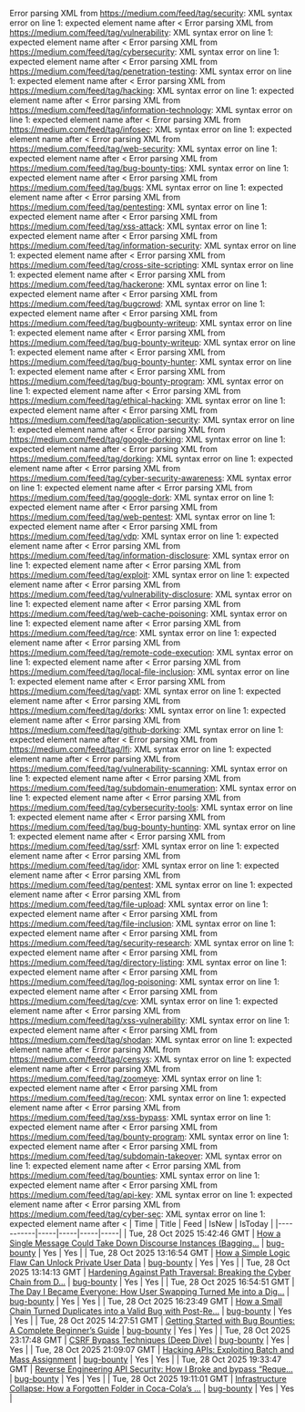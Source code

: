 Error parsing XML from https://medium.com/feed/tag/security: XML syntax error on line 1: expected element name after <
Error parsing XML from https://medium.com/feed/tag/vulnerability: XML syntax error on line 1: expected element name after <
Error parsing XML from https://medium.com/feed/tag/cybersecurity: XML syntax error on line 1: expected element name after <
Error parsing XML from https://medium.com/feed/tag/penetration-testing: XML syntax error on line 1: expected element name after <
Error parsing XML from https://medium.com/feed/tag/hacking: XML syntax error on line 1: expected element name after <
Error parsing XML from https://medium.com/feed/tag/information-technology: XML syntax error on line 1: expected element name after <
Error parsing XML from https://medium.com/feed/tag/infosec: XML syntax error on line 1: expected element name after <
Error parsing XML from https://medium.com/feed/tag/web-security: XML syntax error on line 1: expected element name after <
Error parsing XML from https://medium.com/feed/tag/bug-bounty-tips: XML syntax error on line 1: expected element name after <
Error parsing XML from https://medium.com/feed/tag/bugs: XML syntax error on line 1: expected element name after <
Error parsing XML from https://medium.com/feed/tag/pentesting: XML syntax error on line 1: expected element name after <
Error parsing XML from https://medium.com/feed/tag/xss-attack: XML syntax error on line 1: expected element name after <
Error parsing XML from https://medium.com/feed/tag/information-security: XML syntax error on line 1: expected element name after <
Error parsing XML from https://medium.com/feed/tag/cross-site-scripting: XML syntax error on line 1: expected element name after <
Error parsing XML from https://medium.com/feed/tag/hackerone: XML syntax error on line 1: expected element name after <
Error parsing XML from https://medium.com/feed/tag/bugcrowd: XML syntax error on line 1: expected element name after <
Error parsing XML from https://medium.com/feed/tag/bugbounty-writeup: XML syntax error on line 1: expected element name after <
Error parsing XML from https://medium.com/feed/tag/bug-bounty-writeup: XML syntax error on line 1: expected element name after <
Error parsing XML from https://medium.com/feed/tag/bug-bounty-hunter: XML syntax error on line 1: expected element name after <
Error parsing XML from https://medium.com/feed/tag/bug-bounty-program: XML syntax error on line 1: expected element name after <
Error parsing XML from https://medium.com/feed/tag/ethical-hacking: XML syntax error on line 1: expected element name after <
Error parsing XML from https://medium.com/feed/tag/application-security: XML syntax error on line 1: expected element name after <
Error parsing XML from https://medium.com/feed/tag/google-dorking: XML syntax error on line 1: expected element name after <
Error parsing XML from https://medium.com/feed/tag/dorking: XML syntax error on line 1: expected element name after <
Error parsing XML from https://medium.com/feed/tag/cyber-security-awareness: XML syntax error on line 1: expected element name after <
Error parsing XML from https://medium.com/feed/tag/google-dork: XML syntax error on line 1: expected element name after <
Error parsing XML from https://medium.com/feed/tag/web-pentest: XML syntax error on line 1: expected element name after <
Error parsing XML from https://medium.com/feed/tag/vdp: XML syntax error on line 1: expected element name after <
Error parsing XML from https://medium.com/feed/tag/information-disclosure: XML syntax error on line 1: expected element name after <
Error parsing XML from https://medium.com/feed/tag/exploit: XML syntax error on line 1: expected element name after <
Error parsing XML from https://medium.com/feed/tag/vulnerability-disclosure: XML syntax error on line 1: expected element name after <
Error parsing XML from https://medium.com/feed/tag/web-cache-poisoning: XML syntax error on line 1: expected element name after <
Error parsing XML from https://medium.com/feed/tag/rce: XML syntax error on line 1: expected element name after <
Error parsing XML from https://medium.com/feed/tag/remote-code-execution: XML syntax error on line 1: expected element name after <
Error parsing XML from https://medium.com/feed/tag/local-file-inclusion: XML syntax error on line 1: expected element name after <
Error parsing XML from https://medium.com/feed/tag/vapt: XML syntax error on line 1: expected element name after <
Error parsing XML from https://medium.com/feed/tag/dorks: XML syntax error on line 1: expected element name after <
Error parsing XML from https://medium.com/feed/tag/github-dorking: XML syntax error on line 1: expected element name after <
Error parsing XML from https://medium.com/feed/tag/lfi: XML syntax error on line 1: expected element name after <
Error parsing XML from https://medium.com/feed/tag/vulnerability-scanning: XML syntax error on line 1: expected element name after <
Error parsing XML from https://medium.com/feed/tag/subdomain-enumeration: XML syntax error on line 1: expected element name after <
Error parsing XML from https://medium.com/feed/tag/cybersecurity-tools: XML syntax error on line 1: expected element name after <
Error parsing XML from https://medium.com/feed/tag/bug-bounty-hunting: XML syntax error on line 1: expected element name after <
Error parsing XML from https://medium.com/feed/tag/ssrf: XML syntax error on line 1: expected element name after <
Error parsing XML from https://medium.com/feed/tag/idor: XML syntax error on line 1: expected element name after <
Error parsing XML from https://medium.com/feed/tag/pentest: XML syntax error on line 1: expected element name after <
Error parsing XML from https://medium.com/feed/tag/file-upload: XML syntax error on line 1: expected element name after <
Error parsing XML from https://medium.com/feed/tag/file-inclusion: XML syntax error on line 1: expected element name after <
Error parsing XML from https://medium.com/feed/tag/security-research: XML syntax error on line 1: expected element name after <
Error parsing XML from https://medium.com/feed/tag/directory-listing: XML syntax error on line 1: expected element name after <
Error parsing XML from https://medium.com/feed/tag/log-poisoning: XML syntax error on line 1: expected element name after <
Error parsing XML from https://medium.com/feed/tag/cve: XML syntax error on line 1: expected element name after <
Error parsing XML from https://medium.com/feed/tag/xss-vulnerability: XML syntax error on line 1: expected element name after <
Error parsing XML from https://medium.com/feed/tag/shodan: XML syntax error on line 1: expected element name after <
Error parsing XML from https://medium.com/feed/tag/censys: XML syntax error on line 1: expected element name after <
Error parsing XML from https://medium.com/feed/tag/zoomeye: XML syntax error on line 1: expected element name after <
Error parsing XML from https://medium.com/feed/tag/recon: XML syntax error on line 1: expected element name after <
Error parsing XML from https://medium.com/feed/tag/xss-bypass: XML syntax error on line 1: expected element name after <
Error parsing XML from https://medium.com/feed/tag/bounty-program: XML syntax error on line 1: expected element name after <
Error parsing XML from https://medium.com/feed/tag/subdomain-takeover: XML syntax error on line 1: expected element name after <
Error parsing XML from https://medium.com/feed/tag/bounties: XML syntax error on line 1: expected element name after <
Error parsing XML from https://medium.com/feed/tag/api-key: XML syntax error on line 1: expected element name after <
Error parsing XML from https://medium.com/feed/tag/cyber-sec: XML syntax error on line 1: expected element name after <
| Time | Title | Feed | IsNew | IsToday |
|-----------|-----|-----|-----|-----|
| Tue, 28 Oct 2025 15:42:46 GMT | [How a Single Message Could Take Down Discourse Instances (Bagging...](https://freedium.cfd/https://medium.com/p/fc0d4adfde84) | [bug-bounty](https://medium.com/feed/tag/bug-bounty) | Yes | Yes |
| Tue, 28 Oct 2025 13:16:54 GMT | [How a Simple Logic Flaw Can Unlock Private User Data](https://freedium.cfd/https://medium.com/p/19788156c270) | [bug-bounty](https://medium.com/feed/tag/bug-bounty) | Yes | Yes |
| Tue, 28 Oct 2025 13:14:13 GMT | [Hardening Against Path Traversal: Breaking the Cyber Chain from D...](https://freedium.cfd/https://medium.com/p/d91bbe0abd3b) | [bug-bounty](https://medium.com/feed/tag/bug-bounty) | Yes | Yes |
| Tue, 28 Oct 2025 16:54:51 GMT | [The Day I Became Everyone: How User Swapping Turned Me into a Dig...](https://freedium.cfd/https://medium.com/p/91358848a593) | [bug-bounty](https://medium.com/feed/tag/bug-bounty) | Yes | Yes |
| Tue, 28 Oct 2025 16:23:49 GMT | [How a Small Chain Turned Duplicates into a Valid Bug with Post-Re...](https://freedium.cfd/https://medium.com/p/f2829526595f) | [bug-bounty](https://medium.com/feed/tag/bug-bounty) | Yes | Yes |
| Tue, 28 Oct 2025 14:27:51 GMT | [Getting Started with Bug Bounties: A Complete Beginner’s Guide](https://freedium.cfd/https://medium.com/p/81e90945c581) | [bug-bounty](https://medium.com/feed/tag/bug-bounty) | Yes | Yes |
| Tue, 28 Oct 2025 23:17:48 GMT | [CSRF Bypass Techniques (Deep Dive)](https://freedium.cfd/https://medium.com/p/12ec2f985362) | [bug-bounty](https://medium.com/feed/tag/bug-bounty) | Yes | Yes |
| Tue, 28 Oct 2025 21:09:07 GMT | [Hacking APIs: Exploiting Batch and Mass Assignment](https://freedium.cfd/https://medium.com/p/3b67a56dbd01) | [bug-bounty](https://medium.com/feed/tag/bug-bounty) | Yes | Yes |
| Tue, 28 Oct 2025 19:33:47 GMT | [Reverse Engineering API Security: How I Broke and bypass “Reque...](https://freedium.cfd/https://medium.com/p/7c4f64276661) | [bug-bounty](https://medium.com/feed/tag/bug-bounty) | Yes | Yes |
| Tue, 28 Oct 2025 19:11:01 GMT | [Infrastructure Collapse: How a Forgotten Folder in Coca-Cola’s ...](https://freedium.cfd/https://medium.com/p/a4d9dc1ab8a6) | [bug-bounty](https://medium.com/feed/tag/bug-bounty) | Yes | Yes |
